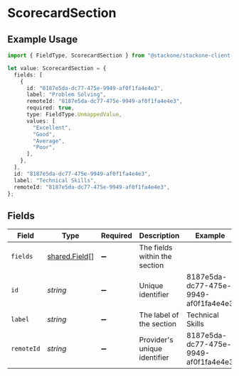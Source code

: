 # ScorecardSection

## Example Usage

```typescript
import { FieldType, ScorecardSection } from "@stackone/stackone-client-ts/sdk/models/shared";

let value: ScorecardSection = {
  fields: [
    {
      id: "8187e5da-dc77-475e-9949-af0f1fa4e4e3",
      label: "Problem Solving",
      remoteId: "8187e5da-dc77-475e-9949-af0f1fa4e4e3",
      required: true,
      type: FieldType.UnmappedValue,
      values: [
        "Excellent",
        "Good",
        "Average",
        "Poor",
      ],
    },
  ],
  id: "8187e5da-dc77-475e-9949-af0f1fa4e4e3",
  label: "Technical Skills",
  remoteId: "8187e5da-dc77-475e-9949-af0f1fa4e4e3",
};
```

## Fields

| Field                                                 | Type                                                  | Required                                              | Description                                           | Example                                               |
| ----------------------------------------------------- | ----------------------------------------------------- | ----------------------------------------------------- | ----------------------------------------------------- | ----------------------------------------------------- |
| `fields`                                              | [shared.Field](../../../sdk/models/shared/field.md)[] | :heavy_minus_sign:                                    | The fields within the section                         |                                                       |
| `id`                                                  | *string*                                              | :heavy_minus_sign:                                    | Unique identifier                                     | 8187e5da-dc77-475e-9949-af0f1fa4e4e3                  |
| `label`                                               | *string*                                              | :heavy_minus_sign:                                    | The label of the section                              | Technical Skills                                      |
| `remoteId`                                            | *string*                                              | :heavy_minus_sign:                                    | Provider's unique identifier                          | 8187e5da-dc77-475e-9949-af0f1fa4e4e3                  |